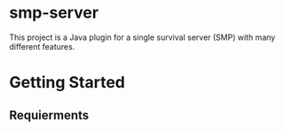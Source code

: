 # smp-server
This project is a Java plugin for a single survival server (SMP) with many different features.

# Getting Started 

## Requierments 

